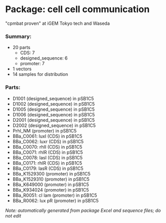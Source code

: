 # Package: cell cell communication

"cpmbat proven" at iGEM Tokyo tech and Waseda 

### Summary:

- 20 parts
    - CDS: 7
    - designed_sequence: 6
    - promoter: 7
- 1 vectors
- 14 samples for distribution

### Parts:

- D1001 (designed_sequence) in pSB1C5
- D1002 (designed_sequence) in pSB1C5
- D1005 (designed_sequence) in pSB1C5
- D1006 (designed_sequence) in pSB1C5
- D2001 (designed_sequence) in pSB1C5
- D2002 (designed_sequence) in pSB1C5
- Prhl_NM (promoter) in pSB1C5
- BBa_C0061: luxI (CDS) in pSB1C5
- BBa_C0062: luxr (CDS) in pSB1C5
- BBa_C0070: rhII (CDS) in pSB1C5
- BBa_C0071: rhlR (CDS) in pSB1C5
- BBa_C0078: lasI (CDS) in pSB1C5
- BBa_C0171: rhIR (CDS) in pSB1C5
- BBa_C0179: lasR (CDS) in pSB1C5
- BBa_K1529300 (promoter) in pSB1C5
- BBa_K1529310 (promoter) in pSB1C5
- BBa_K649000 (promoter) in pSB1C5
- BBa_K934024 (promoter) in pSB1C5
- BBa_R0051: cI lam (promoter) in pSB1C5
- BBa_R0062: lux pR (promoter) in pSB1C5

_Note: automatically generated from package Excel and sequence files; do not edit_
